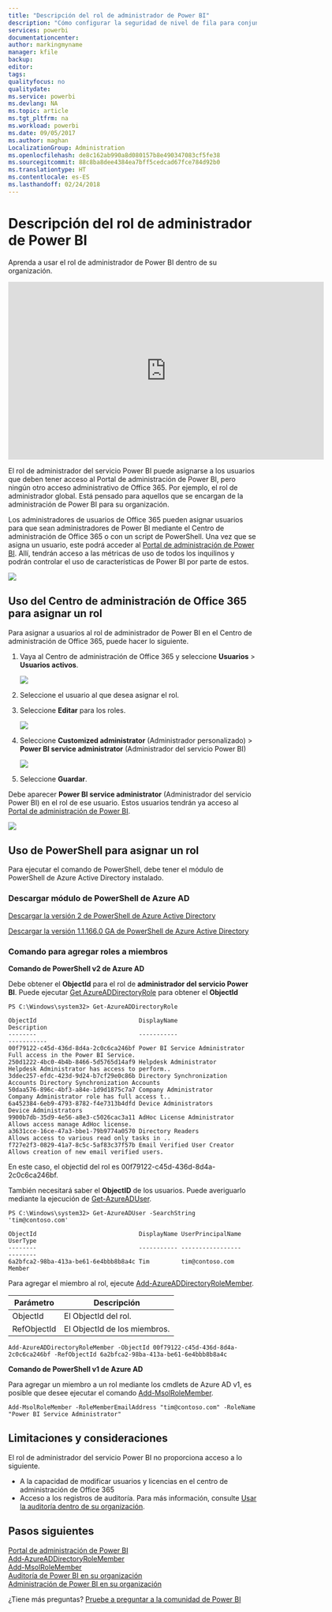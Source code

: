```yaml
---
title: "Descripción del rol de administrador de Power BI"
description: "Cómo configurar la seguridad de nivel de fila para conjuntos de datos importados, y DirectQuery, dentro del servicio Power BI."
services: powerbi
documentationcenter: 
author: markingmyname
manager: kfile
backup: 
editor: 
tags: 
qualityfocus: no
qualitydate: 
ms.service: powerbi
ms.devlang: NA
ms.topic: article
ms.tgt_pltfrm: na
ms.workload: powerbi
ms.date: 09/05/2017
ms.author: maghan
LocalizationGroup: Administration
ms.openlocfilehash: de8c162ab990a8d080157b8e490347083cf5fe38
ms.sourcegitcommit: 88c8ba8dee4384ea7bff5cedcad67fce784d92b0
ms.translationtype: HT
ms.contentlocale: es-ES
ms.lasthandoff: 02/24/2018
---
```

# <a name="understanding-the-power-bi-admin-role"></a>Descripción del rol de administrador de Power BI
Aprenda a usar el rol de administrador de Power BI dentro de su organización.

<iframe width="640" height="360" src="https://www.youtube.com/embed/PQRbdJgEm3k?showinfo=0" frameborder="0" allowfullscreen></iframe>

El rol de administrador del servicio Power BI puede asignarse a los usuarios que deben tener acceso al Portal de administración de Power BI, pero ningún otro acceso administrativo de Office 365. Por ejemplo, el rol de administrador global. Está pensado para aquellos que se encargan de la administración de Power BI para su organización.

Los administradores de usuarios de Office 365 pueden asignar usuarios para que sean administradores de Power BI mediante el Centro de administración de Office 365 o con un script de PowerShell. Una vez que se asigna un usuario, este podrá acceder al [Portal de administración de Power BI](service-admin-portal.md). Allí, tendrán acceso a las métricas de uso de todos los inquilinos y podrán controlar el uso de características de Power BI por parte de estos.

![](media/service-admin-role/powerbi-admin-portal.png)

## <a name="using-the-office-365-admin-center-to-assign-a-role"></a>Uso del Centro de administración de Office 365 para asignar un rol
Para asignar a usuarios al rol de administrador de Power BI en el Centro de administración de Office 365, puede hacer lo siguiente.

1. Vaya al Centro de administración de Office 365 y seleccione **Usuarios** > **Usuarios activos**.
   
    ![](media/service-admin-role/powerbi-admin-users.png)
2. Seleccione el usuario al que desea asignar el rol.
3. Seleccione **Editar** para los roles.
   
    ![](media/service-admin-role/powerbi-admin-edit-roles.png)
4. Seleccione **Customized administrator** (Administrador personalizado) > **Power BI service administrator** (Administrador del servicio Power BI)
   
    ![](media/service-admin-role/powerbi-admin-role.png)
5. Seleccione **Guardar**.

Debe aparecer **Power BI service administrator** (Administrador del servicio Power BI) en el rol de ese usuario. Estos usuarios tendrán ya acceso al [Portal de administración de Power BI](service-admin-portal.md).

![](media/service-admin-role/powerbi-admin-role-set.png)

## <a name="using-powershell-to-assign-a-role"></a>Uso de PowerShell para asignar un rol
Para ejecutar el comando de PowerShell, debe tener el módulo de PowerShell de Azure Active Directory instalado.

### <a name="download-azure-ad-powershell-module"></a>Descargar módulo de PowerShell de Azure AD
[Descargar la versión 2 de PowerShell de Azure Active Directory](https://github.com/Azure/azure-docs-powershell-azuread/blob/master/Azure%20AD%20Cmdlets/AzureAD/index.md)

[Descargar la versión 1.1.166.0 GA de PowerShell de Azure Active Directory](http://connect.microsoft.com/site1164/Downloads/DownloadDetails.aspx?DownloadID=59185)

### <a name="command-to-add-role-to-member"></a>Comando para agregar roles a miembros
**Comando de PowerShell v2 de Azure AD**

Debe obtener el **ObjectId** para el rol de **administrador del servicio Power BI**. Puede ejecutar [Get AzureADDirectoryRole](https://docs.microsoft.com/powershell/azuread/v2/get-azureaddirectoryrole) para obtener el **ObjectId**

```
PS C:\Windows\system32> Get-AzureADDirectoryRole

ObjectId                             DisplayName                        Description
--------                             -----------                        -----------
00f79122-c45d-436d-8d4a-2c0c6ca246bf Power BI Service Administrator     Full access in the Power BI Service.
250d1222-4bc0-4b4b-8466-5d5765d14af9 Helpdesk Administrator             Helpdesk Administrator has access to perform..
3ddec257-efdc-423d-9d24-b7cf29e0c86b Directory Synchronization Accounts Directory Synchronization Accounts
50daa576-896c-4bf3-a84e-1d9d1875c7a7 Company Administrator              Company Administrator role has full access t..
6a452384-6eb9-4793-8782-f4e7313b4dfd Device Administrators              Device Administrators
9900b7db-35d9-4e56-a8e3-c5026cac3a11 AdHoc License Administrator        Allows access manage AdHoc license.
a3631cce-16ce-47a3-bbe1-79b9774a0570 Directory Readers                  Allows access to various read only tasks in ..
f727e2f3-0829-41a7-8c5c-5af83c37f57b Email Verified User Creator        Allows creation of new email verified users.
```

En este caso, el objectid del rol es 00f79122-c45d-436d-8d4a-2c0c6ca246bf.

También necesitará saber el **ObjectID** de los usuarios. Puede averiguarlo mediante la ejecución de [Get-AzureADUser](https://docs.microsoft.com/powershell/azuread/v2/get-azureaduser).

```
PS C:\Windows\system32> Get-AzureADUser -SearchString 'tim@contoso.com'

ObjectId                             DisplayName UserPrincipalName      UserType
--------                             ----------- -----------------      --------
6a2bfca2-98ba-413a-be61-6e4bbb8b8a4c Tim         tim@contoso.com        Member
```

Para agregar el miembro al rol, ejecute [Add-AzureADDirectoryRoleMember](https://docs.microsoft.com/powershell/azuread/v2/add-azureaddirectoryrolemember).

| Parámetro | Descripción |
| --- | --- |
| ObjectId |El ObjectId del rol. |
| RefObjectId |El ObjectId de los miembros. |

```
Add-AzureADDirectoryRoleMember -ObjectId 00f79122-c45d-436d-8d4a-2c0c6ca246bf -RefObjectId 6a2bfca2-98ba-413a-be61-6e4bbb8b8a4c
```

**Comando de PowerShell v1 de Azure AD**

Para agregar un miembro a un rol mediante los cmdlets de Azure AD v1, es posible que desee ejecutar el comando [Add-MsolRoleMember](https://docs.microsoft.com/powershell/msonline/v1/add-msolrolemember).

```
Add-MsolRoleMember -RoleMemberEmailAddress "tim@contoso.com" -RoleName "Power BI Service Administrator"
```

## <a name="limitations-and-considerations"></a>Limitaciones y consideraciones
El rol de administrador del servicio Power BI no proporciona acceso a lo siguiente.

* A la capacidad de modificar usuarios y licencias en el centro de administración de Office 365
* Acceso a los registros de auditoría. Para más información, consulte [Usar la auditoría dentro de su organización](service-admin-auditing.md).

## <a name="next-steps"></a>Pasos siguientes
[Portal de administración de Power BI](service-admin-portal.md)  
[Add-AzureADDirectoryRoleMember](https://docs.microsoft.com/powershell/azuread/v2/add-azureaddirectoryrolemember)  
[Add-MsolRoleMember](https://docs.microsoft.com/powershell/msonline/v1/add-msolrolemember)  
[Auditoría de Power BI en su organización](service-admin-auditing.md)  
[Administración de Power BI en su organización](service-admin-administering-power-bi-in-your-organization.md)  

¿Tiene más preguntas? [Pruebe a preguntar a la comunidad de Power BI](http://community.powerbi.com/)

